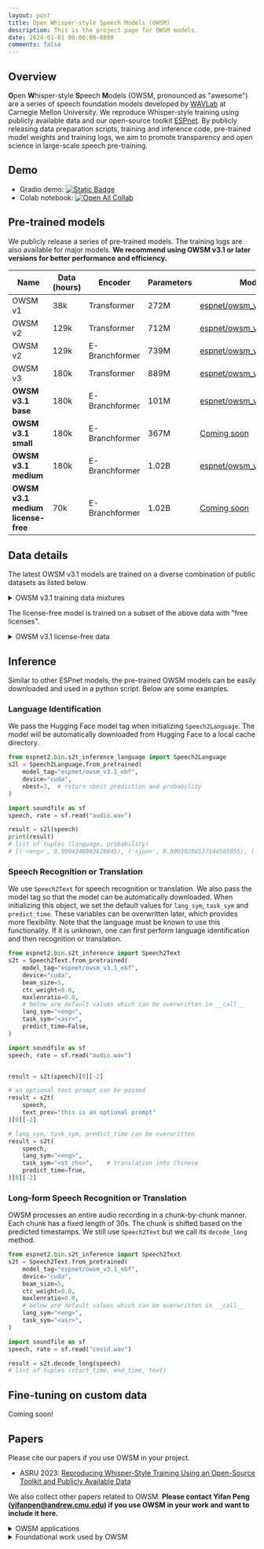 ```yaml
---
layout: post
title: Open Whisper-style Speech Models (OWSM)
description: This is the project page for OWSM models.
date: 2024-01-01 00:00:00-0800
comments: false
---
```


## Overview

**O**pen **W**hisper-style **S**peech **M**odels (OWSM, pronounced as "awesome") are a series of speech foundation models developed by [WAVLab](https://www.wavlab.org/) at Carnegie Mellon University. We reproduce Whisper-style training using publicly available data and our open-source toolkit [ESPnet](https://github.com/espnet/espnet). By publicly releasing data preparation scripts, training and inference code, pre-trained model weights and training logs, we aim to promote transparency and open science in large-scale speech pre-training.

## Demo

- Gradio demo: [![Static Badge](https://img.shields.io/badge/OWSM-Demo-orange)](https://pyf98-owsm-v3-demo.hf.space)
- Colab notebook: [![Open All Collab](https://colab.research.google.com/assets/colab-badge.svg)](https://colab.research.google.com/drive/1zKI3ZY_OtZd6YmVeED6Cxy1QwT1mqv9O?usp=sharing)

## Pre-trained models

We publicly release a series of pre-trained models. The training logs are also available for major models. <strong>We recommend using OWSM v3.1 or later versions for better performance and efficiency.</strong>

<table class="table">
    <thead>
      <tr>
        <th>Name</th>
        <th>Data (hours)</th>
        <th>Encoder</th>
        <th>Parameters</th>
        <th>Model Link</th>
        <th>ESPnet Recipe</th>
      </tr>
    </thead>
    <tbody>
      <tr>
        <td>OWSM v1</td>
        <td>38k</td>
        <td>Transformer</td>
        <td>272M</td>
        <td><a href="https://huggingface.co/espnet/owsm_v1">espnet/owsm_v1</a></td>
        <td><a href="https://github.com/espnet/espnet/tree/master/egs2/owsm_v1/s2t1">egs2/owsm_v1/s2t1</a></td>
      </tr>
      <tr>
        <td>OWSM v2</td>
        <td>129k</td>
        <td>Transformer</td>
        <td>712M</td>
        <td><a href="https://huggingface.co/espnet/owsm_v2">espnet/owsm_v2</a></td>
        <td><a href="https://github.com/espnet/espnet/tree/master/egs2/owsm_v2/s2t1">egs2/owsm_v2/s2t1</a></td>
      </tr>
      <tr>
        <td>OWSM v2</td>
        <td>129k</td>
        <td>E-Branchformer</td>
        <td>739M</td>
        <td><a href="https://huggingface.co/espnet/owsm_v2_ebranchformer">espnet/owsm_v2_ebranchformer</a></td>
        <td><a href="https://github.com/espnet/espnet/tree/master/egs2/owsm_v2/s2t1">egs2/owsm_v2/s2t1</a></td>
      </tr>
      <tr>
        <td>OWSM v3</td>
        <td>180k</td>
        <td>Transformer</td>
        <td>889M</td>
        <td><a href="https://huggingface.co/espnet/owsm_v3">espnet/owsm_v3</a></td>
        <td><a href="https://github.com/espnet/espnet/tree/master/egs2/owsm_v3/s2t1">egs2/owsm_v3/s2t1</a></td>
      </tr>
      <tr>
        <td><b>OWSM v3.1 base</b></td>
        <td>180k</td>
        <td>E-Branchformer</td>
        <td>101M</td>
        <td><a href="https://huggingface.co/espnet/owsm_v3.1_ebf_base">espnet/owsm_v3.1_ebf_base</a></td>
        <td><a href="https://github.com/espnet/espnet/tree/master/egs2/owsm_v3.1/s2t1">egs2/owsm_v3.1/s2t1</a></td>
      </tr>
      <tr>
        <td><b>OWSM v3.1 small</b></td>
        <td>180k</td>
        <td>E-Branchformer</td>
        <td>367M</td>
        <td><a href="">Coming soon</a></td>
        <td><a href="https://github.com/espnet/espnet/tree/master/egs2/owsm_v3.1/s2t1">egs2/owsm_v3.1/s2t1</a></td>
      </tr>
      <tr>
        <td><b>OWSM v3.1 medium</b></td>
        <td>180k</td>
        <td>E-Branchformer</td>
        <td>1.02B</td>
        <td><a href="https://huggingface.co/espnet/owsm_v3.1_ebf">espnet/owsm_v3.1_ebf</a></td>
        <td><a href="https://github.com/espnet/espnet/tree/master/egs2/owsm_v3.1/s2t1">egs2/owsm_v3.1/s2t1</a></td>
      </tr>
      <tr>
        <td><b>OWSM v3.1 medium license-free</b></td>
        <td>70k</td>
        <td>E-Branchformer</td>
        <td>1.02B</td>
        <td><a href="">Coming soon</a></td>
        <td><a href="">Coming soon</a></td>
      </tr>
    </tbody>
</table>


## Data details

The latest OWSM v3.1 models are trained on a diverse combination of public datasets as listed below.

<details style="margin-bottom:1em;"><summary>OWSM v3.1 training data mixtures</summary>
<ul>
  <li>AIDATATANG</li>
  <li>AISHELL-1</li>
  <li>AMI</li>
  <li>Babel</li>
  <li>Common Voice</li>
  <li>Googlei18n</li>
  <li>CoVoST2</li>
  <li>Fisher Callhome Spanish</li>
  <li>Fisher (Switchboard)</li>
  <li>FLEURS</li>
  <li>GigaSpeech</li>
  <li>GigaST</li>
  <li>KsponSpeech</li>
  <li>LibriSpeech</li>
  <li>MagicData</li>
  <li>Multilingual LibriSpeech</li>
  <li>MuST-C</li>
  <li>ReazonSpeech</li>
  <li>Russian Open STT</li>
  <li>SPGISpeech</li>
  <li>TEDLIUM3</li>
  <li>VCTK</li>
  <li>VoxForge</li>
  <li>VoxPopuli</li>
  <li>WenetSpeech</li>
</ul>
</details>

The license-free model is trained on a subset of the above data with "free licenses".

<details style="margin-bottom:1em;"><summary>OWSM v3.1 license-free data</summary>
<ul>
  <li>AMI: CC-BY-4.0</li>
  <li>Common Voice: CC0-1.0</li>
  <li>FLEURS: CC-BY-4.0</li>
  <li>KsponSpeech: MIT</li>
  <li>LibriSpeech: CC-BY-4.0</li>
  <li>Multilingual LibriSpeech: CC-BY-4.0</li>
  <li>VCTK: CC-BY-4.0</li>
</ul>
</details>


## Inference

Similar to other ESPnet models, the pre-trained OWSM models can be easily downloaded and used in a python script. Below are some examples.

### Language Identification

We pass the Hugging Face model tag when initializing `Speech2Language`. The model will be automatically downloaded from Hugging Face to a local cache directory.

```python
from espnet2.bin.s2t_inference_language import Speech2Language
s2l = Speech2Language.from_pretrained(
    model_tag="espnet/owsm_v3.1_ebf",
    device="cuda",
    nbest=3,  # return nbest prediction and probability
)

import soundfile as sf
speech, rate = sf.read("audio.wav")

result = s2l(speech)
print(result)
# list of tuples (language, probability)
# [('<eng>', 0.9994348883628845), ('<jpn>', 0.00010286537144565955), ('<rus>', 6.185896199895069e-05)]
```

### Speech Recognition or Translation

We use `Speech2Text` for speech recognition or translation. We also pass the model tag so that the model can be automatically downloaded. When initializing this object, we set the default values for `lang_sym`, `task_sym` and `predict_time`. These variables can be overwritten later, which provides more flexibility. Note that the language must be known to use this functionality. If it is unknown, one can first perform language identification and then recognition or translation.

```python
from espnet2.bin.s2t_inference import Speech2Text
s2t = Speech2Text.from_pretrained(
    model_tag="espnet/owsm_v3.1_ebf",
    device="cuda",
    beam_size=5,
    ctc_weight=0.0,
    maxlenratio=0.0,
    # below are default values which can be overwritten in __call__
    lang_sym="<eng>",
    task_sym="<asr>",
    predict_time=False,
)

import soundfile as sf
speech, rate = sf.read("audio.wav")


result = s2t(speech)[0][-2]

# an optional text prompt can be passed
result = s2t(
    speech,
    text_prev="this is an optional prompt"
)[0][-2]

# lang_sym, task_sym, predict_time can be overwritten
result = s2t(
    speech,
    lang_sym="<eng>",
    task_sym="<st_zho>",    # translation into Chinese
    predict_time=True,
)[0][-2]
```


### Long-form Speech Recognition or Translation

OWSM processes an entire audio recording in a chunk-by-chunk manner. Each chunk has a fixed length of 30s. The chunk is shifted based on the predicted timestamps. We still use `Speech2Text` but we call its `decode_long` method.

```python
from espnet2.bin.s2t_inference import Speech2Text
s2t = Speech2Text.from_pretrained(
    model_tag="espnet/owsm_v3.1_ebf",
    device="cuda",
    beam_size=5,
    ctc_weight=0.0,
    maxlenratio=0.0,
    # below are default values which can be overwritten in __call__
    lang_sym="<eng>",
    task_sym="<asr>",
)

import soundfile as sf
speech, rate = sf.read("covid.wav")

result = s2t.decode_long(speech)
# list of tuples (start_time, end_time, text)
```


## Fine-tuning on custom data

Coming soon!


## Papers

Please cite our papers if you use OWSM in your project.

- ASRU 2023: [Reproducing Whisper-Style Training Using an Open-Source Toolkit and Publicly Available Data](https://arxiv.org/abs/2309.13876)


We also collect other papers related to OWSM. <strong>Please contact Yifan Peng (yifanpen@andrew.cmu.edu) if you use OWSM in your work and want to include it here.</strong>

<details><summary>OWSM applications</summary>
<ul>
  <li>ASRU 2023 SPARKS Workshop: <a href="https://drive.google.com/file/d/18UCCNZssZGTh92lKt7vU7IlmbW_tuFGy/view?usp=sharing">SLUE-PERB: A Spoken Language Understanding Performance Benchmark and Toolkit</a></li>
</ul>
</details>

<details><summary>Foundational work used by OWSM</summary>
<ul>
  <li>INTERSPEECH 2023: <a href="https://arxiv.org/abs/2305.11073">A Comparative Study on E-Branchformer vs Conformer in Speech Recognition, Translation, and Understanding Tasks</a></li>
  <li>SLT 2022: <a href="https://proceedings.mlr.press/v162/peng22a.html">E-Branchformer: Branchformer with Enhanced merging for speech recognition</a></li>
  <li>ICML 2022: <a href="https://proceedings.mlr.press/v162/peng22a.html">Branchformer: Parallel MLP-Attention Architectures to Capture Local and Global Context for Speech Recognition and Understanding</a></li>
</ul>
</details>
